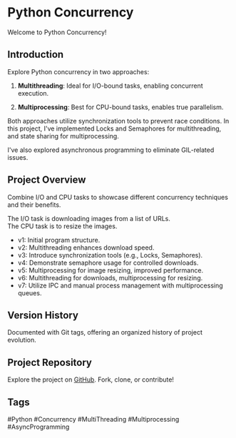 # Python Concurrency

Welcome to Python Concurrency!

## Introduction

Explore Python concurrency in two approaches:

1. **Multithreading**: Ideal for I/O-bound tasks, enabling concurrent execution.

2. **Multiprocessing**: Best for CPU-bound tasks, enables true parallelism.

Both approaches utilize synchronization tools to prevent race conditions. 
In this project, I've implemented Locks and Semaphores for multithreading, 
and state sharing for multiprocessing.

I've also explored asynchronous programming to eliminate GIL-related issues.

## Project Overview
Combine I/O and CPU tasks to showcase different concurrency techniques and their benefits.

The I/O task is downloading images from a list of URLs.  
The CPU task is to resize the images.

- v1: Initial program structure.
- v2: Multithreading enhances download speed.
- v3: Introduce synchronization tools (e.g., Locks, Semaphores).
- v4: Demonstrate semaphore usage for controlled downloads.
- v5: Multiprocessing for image resizing, improved performance.
- v6: Multithreading for downloads, multiprocessing for resizing.
- v7: Utilize IPC and manual process management with multiprocessing queues.

## Version History

Documented with Git tags, offering an organized history of project evolution.

## Project Repository

Explore the project on [GitHub](https://github.com/mutty320/python_concurrency). Fork, clone, or contribute!

## Tags

#Python #Concurrency #MultiThreading #Multiprocessing #AsyncProgramming
